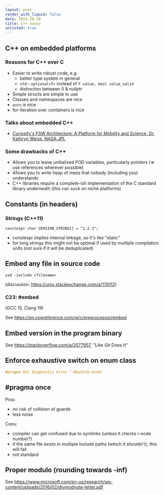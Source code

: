 ```yaml
---
layout: post
render_with_liquid: false
date: 2024-10-28
title: C++ notes
unlisted: true
---
```


## C++ on embedded platforms

### Reasons for C++ over C

- Easier to write robust code, e.g.
  - better type system in general
  - `std::optional<T>` instead of `T value, bool value_valid`
  - distinction between 0 & nullptr
- Simple structs are simple to use
- Classes and namespaces are nice
- `auto` is nice
- for-iteration over containers is nice

### Talks about embedded C++

- [Curiosity's FSW Architecture: A Platform for Mobility and Science,
  Dr. Kathryn Weiss, NASA
  JPL](https://www.youtube.com/watch?v=9jVt5vb68xA)

### Some drawbacks of C++

- Allows you to leave unitialized POD variables, particularly pointers
  (=\> use references wherever possible)
- Allows you to write heap of mess that nobody (including you)
  understands
- C++ libraries require a complete-ish implementation of the C standard
  library underneath (this can suck on niche platforms)

## Constants (in headers)

### Strings (C++11)

    constexpr char VERSION_STRING[] = "1.2.3";

- constexpr implies internal linkage, so it's like "static"
- for long strings this might not be optimal if used by multiple
  compilation units (not sure if it will be deduplicated)

## Embed any file in source code

    xxd -include <filename>

(discussion: <https://unix.stackexchange.com/a/176112>)

### C23: \#embed

(GCC 15, Clang 19)

See <https://en.cppreference.com/w/c/preprocessor/embed>

## Embed version in the program binary

See <https://stackoverflow.com/a/2077957>, "Like Git Does It"

## Enforce exhaustive switch on enum class

``` c++
#pragma GCC diagnostic error "-Wswitch-enum"
```

## \#pragma once

Pros:

- no risk of collision of guards
- less noise

Cons:

- compiler can get confused due to symlinks (unless it checks i-node
  number?)
- if the same file exists in multiple include paths (which it
  shouldn't), this will fail
- not standard

## Proper modulo (rounding towards -inf)

See
<https://www.microsoft.com/en-us/research/wp-content/uploads/2016/02/divmodnote-letter.pdf>
